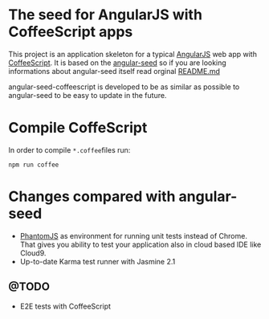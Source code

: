 # The seed for AngularJS with CoffeeScript apps

This project is an application skeleton for a typical 
[AngularJS](http://angularjs.org/) web app with 
[CoffeeScript](http://coffeescript.org). It is based on the 
[angular-seed](https://github.com/angular/angular-seed) so if you are looking 
informations about angular-seed itself read orginal 
[README.md](https://github.com/angular/angular-seed/blob/master/README.md)

angular-seed-coffeescript is developed to be as similar as possible to 
angular-seed to be easy to update in the future.

# Compile CoffeScript
In order to compile `*.coffee`files run:
```
npm run coffee
```

# Changes compared with angular-seed
* [PhantomJS](http://phantomjs.org/) as environment for running unit tests 
  instead of Chrome. That gives you ability to test your application also in 
  cloud based IDE like Cloud9.
* Up-to-date Karma test runner with Jasmine 2.1

## @TODO
* E2E tests with CoffeeScript